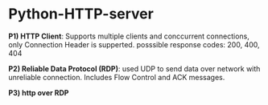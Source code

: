 # Python-HTTP-server

**P1) HTTP Client**: Supports multiple clients and conccurrent connections, only Connection Header is supperted.
posssible response codes: 200, 400, 404

**P2) Reliable Data Protocol (RDP)**: used UDP to send data over network with unreliable connection. Includes Flow Control and ACK messages.

**P3) http over RDP**
